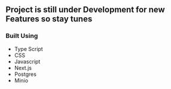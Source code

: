 ## Project is still under Development for new Features so stay tunes

### Built Using
 <ul>
<li>Type Script</li>
<li>CSS</li>
<li>Javascript</li>
<li>Next.js</li>
<li>Postgres</li>
<li>Minio</li>
</ul>
